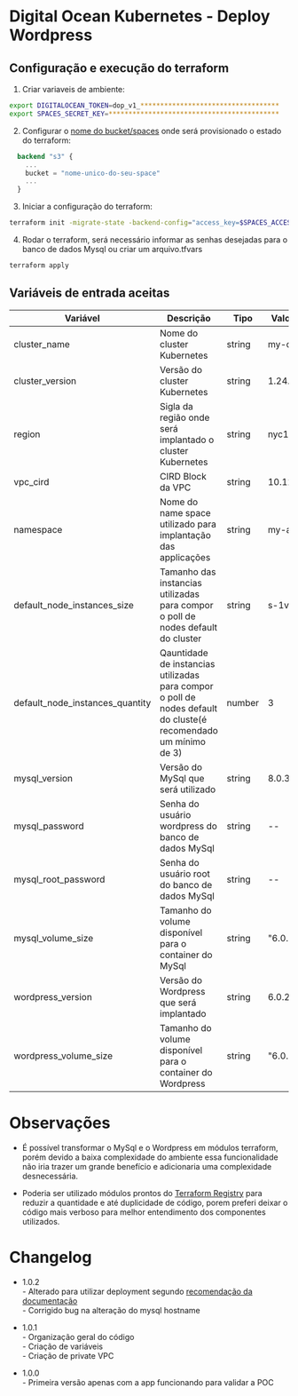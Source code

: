 # Digital Ocean Kubernetes - Deploy Wordpress

## Configuração e execução do terraform

1) Criar variaveis de ambiente:
```bash
export DIGITALOCEAN_TOKEN=dop_v1_***********************************
export SPACES_SECRET_KEY=*******************************************
```

2) Configurar o [nome do bucket/spaces](https://github.com/robersonfaria/terraform-k8s-digitalocean/blob/e6757d2d88ef16e07ccb1752b4d5ae489bc196b2/main.tf#L12) onde será provisionado o estado do terraform:

```terraform
  backend "s3" {
    ...
    bucket = "nome-unico-do-seu-space"
    ...
  }
```

3) Iniciar a configuração do terraform:

```bash
terraform init -migrate-state -backend-config="access_key=$SPACES_ACCESS_TOKEN" -backend-config="secret_key=$SPACES_SECRET_KEY"
```

4) Rodar o terraform, será necessário informar as senhas desejadas para o banco de dados Mysql ou criar um arquivo.tfvars

```bash
terraform apply
```

## Variáveis de entrada aceitas

| Variável | Descrição | Tipo | Valor Padrão |
|----------|-----------|------|--------------|
| cluster_name | Nome do cluster Kubernetes | string | my-cluster |
| cluster_version | Versão do cluster Kubernetes | string | 1.24.4-do.0 |
| region | Sigla da região onde será implantado o cluster Kubernetes | string | nyc1 |
| vpc_cird | CIRD Block da VPC | string | 10.118.0.0/20 |
| namespace | Nome do name space utilizado para implantação das applicações | string | my-app |
| default_node_instances_size | Tamanho das instancias utilizadas para compor o poll de nodes default do cluster | string | s-1vcpu-2gb |
| default_node_instances_quantity | Qauntidade de instancias utilizadas para compor o poll de nodes default do cluste(é recomendado um mínimo de 3) | number | 3 |
| mysql_version | Versão do MySql que será utilizado | string | 8.0.31 |
| mysql_password | Senha do usuário wordpress do banco de dados MySql | string | -- |
| mysql_root_password | Senha do usuário root do banco de dados MySql | string | -- |
| mysql_volume_size | Tamanho do volume disponível para o container do MySql | string | "6.0.2" |
| wordpress_version | Versão do Wordpress que será implantado | string | 6.0.2 |
| wordpress_volume_size | Tamanho do volume disponível para o container do Wordpress | string | "6.0.2" |

# Observações

- É possível transformar o MySql e o Wordpress em módulos terraform, porém devido a baixa complexidade do
ambiente essa funcionalidade não iria trazer um grande benefício e adicionaria uma complexidade desnecessária.

- Poderia ser utilizado módulos prontos do [Terraform Registry](https://registry.terraform.io/) para reduzir 
a quantidade e até duplicidade de código, porem preferi deixar o código mais verboso para melhor entendimento
dos componentes utilizados.

# Changelog

* 1.0.2<br/>- Alterado para utilizar deployment segundo [recomendação da documentação](https://kubernetes.io/docs/concepts/workloads/controllers/replicationcontroller/#:~:text=Note%3A%20A%20Deployment%20that%20configures,is%20always%20up%20and%20available)<br/>- Corrigido bug na alteração do mysql hostname


* 1.0.1<br/>- Organização geral do código<br/>- Criação de variáveis<br/>- Criação de private VPC

* 1.0.0<br/>- Primeira versão apenas com a app funcionando para validar a POC